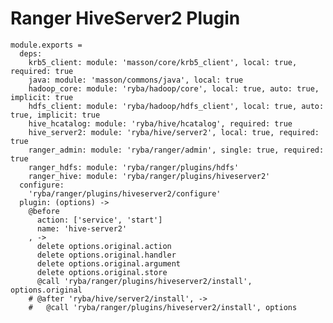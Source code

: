 # Ranger HiveServer2 Plugin

    module.exports =
      deps:
        krb5_client: module: 'masson/core/krb5_client', local: true, required: true
        java: module: 'masson/commons/java', local: true
        hadoop_core: module: 'ryba/hadoop/core', local: true, auto: true, implicit: true
        hdfs_client: module: 'ryba/hadoop/hdfs_client', local: true, auto: true, implicit: true
        hive_hcatalog: module: 'ryba/hive/hcatalog', required: true
        hive_server2: module: 'ryba/hive/server2', local: true, required: true
        ranger_admin: module: 'ryba/ranger/admin', single: true, required: true
        ranger_hdfs: module: 'ryba/ranger/plugins/hdfs'
        ranger_hive: module: 'ryba/ranger/plugins/hiveserver2'
      configure:
        'ryba/ranger/plugins/hiveserver2/configure'
      plugin: (options) ->
        @before
          action: ['service', 'start']
          name: 'hive-server2'
        , ->
          delete options.original.action
          delete options.original.handler
          delete options.original.argument
          delete options.original.store
          @call 'ryba/ranger/plugins/hiveserver2/install', options.original
        # @after 'ryba/hive/server2/install', ->
        #   @call 'ryba/ranger/plugins/hiveserver2/install', options

